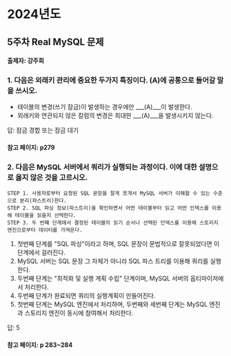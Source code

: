 # 2024년도
## 5주차 Real MySQL 문제
#### 출제자: 강주희

### 1. 다음은 외래키 관리에 중요한 두가지 특징이다. (A)에 공통으로 들어갈 말을 쓰시오.
- 테이블의 변경(쓰기 잠금)이 발생하는 경우에만 ___(A)___이 발생한다.
- 외래키와 연관되지 않은 칼럼의 변경은 최대한 ___(A)___을 발생시키지 않는다.
 
답: 잠금 경합 또는 잠금 대기
#### 참고 페이지: p279


### 2. 다음은 MySQL 서버에서 쿼리가 실행되는 과정이다. 이에 대한 설명으로 옳지 않은 것을 고르시오.
```
STEP 1. 사용자로부터 요청된 SQL 문장을 잘게 쪼개서 MySQL 서버가 이해할 수 있는 수준으로 분리(파스트리)한다.
STEP 2. SQL 파싱 정보(파스트리)을 확인하면서 어떤 테이블부터 읽고 어떤 인덱스를 이용해 테이블을 읽을지 선택한다.
STEP 3. 두 번쨰 단계에서 결정된 테이블의 읽기 순서나 선택된 인덱스를 이용해 스토리지 엔진으로부터 데이터를 가져온다.
```
1) 첫번째 단계를 "SQL 파싱"이라고 하며, SQL 문장이 문법적으로 잘못되었다면 이 단계에서 걸러진다.
2) MySQL 서버는 SQL 문장 그 자체가 아니라 SQL 파스 트리를 이용해 쿼리를 실행한다.
3) 두번째 단계는 "최적화 및 실행 계획 수립" 단계이며, MySQL 서버의 옵티마이저에서 처리한다.
4) 두번째 단계가 완료되면 쿼리의 실행계획이 만들어진다.
5) 첫번째 단계는 MySQL 엔진에서 처리하며, 두번째와 세번째 단계는 MySQL 엔진과 스토리지 엔진이 동시에 참여해서 처리한다.

답: 5
#### 참고 페이지: p 283~284
